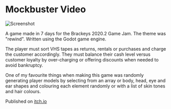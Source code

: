 # Mockbuster Video

![Screenshot](https://img.itch.zone/aW1hZ2UvNzIzNTY5LzQwMTYzOTUucG5n/original/krbXdj.png)

A game made in 7 days for the Brackeys 2020.2 Game Jam. The theme was "rewind". Written using the Godot game engine.

The player must sort VHS tapes as returns, rentals or purchases and charge the customer accordingly. They must balance their cash level versus customer loyalty by over-charging or offering discounts when needed to avoid bankruptcy.

One of my favourite things when making this game was randomly generating player models by selecting from an array or body, head, eye and ear shapes and colouring each element randomly or with a list of skin tones and hair colours.

Published on [itch.io](https://nickjconnors.itch.io/mockbuster-video)
